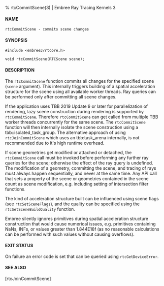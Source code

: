 % rtcCommitScene(3) | Embree Ray Tracing Kernels 3

#### NAME

    rtcCommitScene - commits scene changes

#### SYNOPSIS

    #include <embree3/rtcore.h>

    void rtcCommitScene(RTCScene scene);

#### DESCRIPTION

The `rtcCommitScene` function commits all changes for the specified
scene (`scene` argument). This internally triggers building of a
spatial acceleration structure for the scene using all available
worker threads. Ray queries can be performed only after committing
all scene changes.

If the application uses TBB 2019 Update 9 or later for parallelization
of rendering, lazy scene construction during rendering is supported by
`rtcCommitScene`. Therefore `rtcCommitScene` can get called from
multiple TBB worker threads concurrently for the same scene. The
`rtcCommitScene` function will then internally isolate the scene
construction using a tbb::isolated_task_group. The alternative
approach of using `rtcJoinCommitScene` which uses an tbb:task_arena
internally, is not recommended due to it's high runtime overhead.

If scene geometries get modified or attached or detached, the
`rtcCommitScene` call must be invoked before performing any further
ray queries for the scene; otherwise the effect of the ray query is
undefined. The modification of a geometry, committing the scene, and
tracing of rays must always happen sequentially, and never at the same
time. Any API call that sets a property of the scene or geometries
contained in the scene count as scene modification, e.g. including
setting of intersection filter functions.

The kind of acceleration structure built can be influenced using scene
flags (see `rtcSetSceneFlags`), and the quality can be specified
using the `rtcSetSceneBuildQuality` function.

Embree silently ignores primitives during spatial acceleration
structure construction that would cause numerical issues,
e.g. primitives containing NaNs, INFs, or values greater
than 1.844E18f (as no reasonable calculations can be performed with
such values without causing overflows).

#### EXIT STATUS

On failure an error code is set that can be queried using
`rtcGetDeviceError`.

#### SEE ALSO

[rtcJoinCommitScene]
